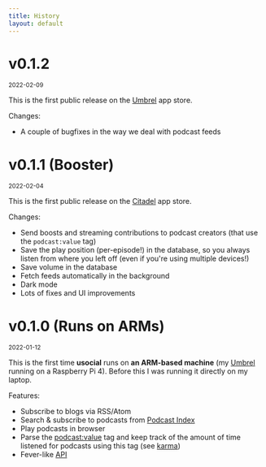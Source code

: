 ```yaml
---
title: History
layout: default
---
```


<h1 id="v0.1.2">v0.1.2</h1>
<small>2022-02-09</small>

This is the first public release on the [Umbrel](http://getumbrel.com) app store.

Changes:

* A couple of bugfixes in the way we deal with podcast feeds

<h1 id="v0.1.1">v0.1.1 (Booster)</h1>
<small>2022-02-04</small>

This is the first public release on the [Citadel](https://github.com/runcitadel) app store.

Changes:

* Send boosts and streaming contributions to podcast creators (that use the `podcast:value` tag)
* Save the play position (per-episode!) in the database, so you always listen from where you left off (even if you're using multiple devices!)
* Save volume in the database
* Fetch feeds automatically in the background
* Dark mode
* Lots of fixes and UI improvements

<h1 id="v0.1.0">v0.1.0 (Runs on ARMs)</h1>
<small>2022-01-12</small>

This is the first time **usocial** runs on **an ARM-based machine** (my [Umbrel](https://getumbrel.com/) running on a Raspberry Pi 4). Before this I was running it directly on my laptop.

Features:

* Subscribe to blogs via RSS/Atom
* Search & subscribe to podcasts from [Podcast Index](https://podcastindex.org)
* Play podcasts in browser
* Parse the [podcast:value](https://github.com/Podcastindex-org/podcast-namespace/blob/main/value/value.md) tag and keep track of the amount of time listened for podcasts using this tag (see [karma](/karma))
* Fever-like [API](/api)
